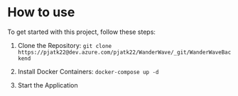 # How to use
To get started with this project, follow these steps:

1. Clone the Repository:
   ```git clone https://pjatk22@dev.azure.com/pjatk22/WanderWave/_git/WanderWaveBackend```

2. Install Docker Containers:
   ```docker-compose up -d```

3. Start the Application
